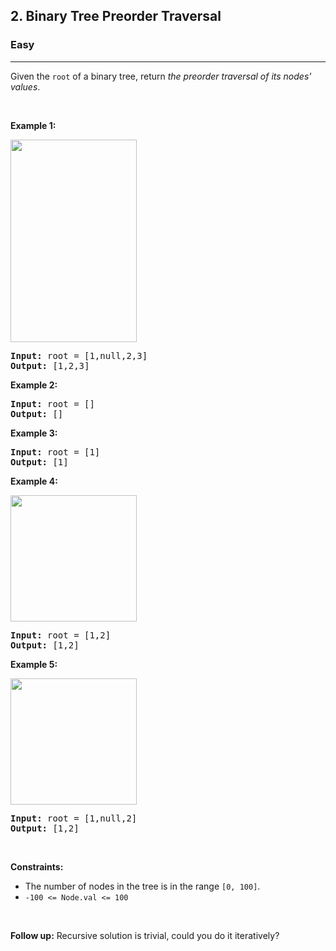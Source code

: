 <h2>2. Binary Tree Preorder Traversal</h2><h3>Easy</h3><hr><div><p>Given the <code>root</code> of a binary tree, return <em>the preorder traversal of its nodes' values</em>.</p>

<p>&nbsp;</p>
<p><strong>Example 1:</strong></p>
<img alt="" src="https://assets.leetcode.com/uploads/2020/09/15/inorder_1.jpg" style="width: 202px; height: 324px;">
<pre><strong>Input:</strong> root = [1,null,2,3]
<strong>Output:</strong> [1,2,3]
</pre>

<p><strong>Example 2:</strong></p>

<pre><strong>Input:</strong> root = []
<strong>Output:</strong> []
</pre>

<p><strong>Example 3:</strong></p>

<pre><strong>Input:</strong> root = [1]
<strong>Output:</strong> [1]
</pre>

<p><strong>Example 4:</strong></p>
<img alt="" src="https://assets.leetcode.com/uploads/2020/09/15/inorder_5.jpg" style="width: 202px; height: 202px;">
<pre><strong>Input:</strong> root = [1,2]
<strong>Output:</strong> [1,2]
</pre>

<p><strong>Example 5:</strong></p>
<img alt="" src="https://assets.leetcode.com/uploads/2020/09/15/inorder_4.jpg" style="width: 202px; height: 202px;">
<pre><strong>Input:</strong> root = [1,null,2]
<strong>Output:</strong> [1,2]
</pre>

<p>&nbsp;</p>
<p><strong>Constraints:</strong></p>

<ul>
	<li>The number of nodes in the tree is in the range <code>[0, 100]</code>.</li>
	<li><code>-100 &lt;= Node.val &lt;= 100</code></li>
</ul>

<p>&nbsp;</p>
<p><strong>Follow up:</strong> Recursive solution is trivial, could you do it iteratively?</p>
</div>
